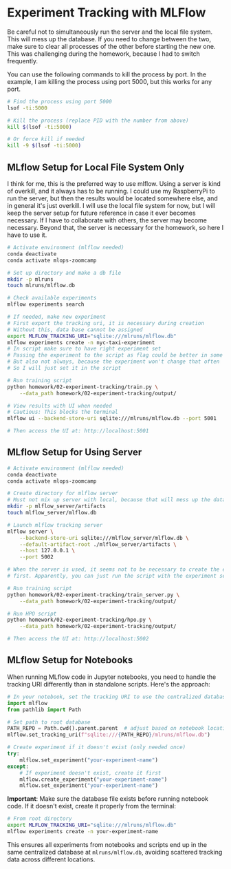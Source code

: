 # Experiment Tracking with MLFlow

Be careful not to simultaneously run the server and the local file system.
This will mess up the database.
If you need to change between the two, make sure to clear all processes of the
other before starting the new one.
This was challenging during the homework, because I had to switch frequently.

You can use the following commands to kill the process by port.
In the example, I am killing the process using port 5000, but this works
for any port.

```bash
# Find the process using port 5000
lsof -ti:5000

# Kill the process (replace PID with the number from above)
kill $(lsof -ti:5000)

# Or force kill if needed
kill -9 $(lsof -ti:5000)
```

## MLflow Setup for Local File System Only

I think for me, this is the preferred way to use mlflow.
Using a server is kind of overkill, and it always has to be running.
I could use my RaspberryPi to run the server, but then the results would be
located somewhere else, and in general it's just overkill.
I will use the local file system for now, but I will keep the server setup
for future reference in case it ever becomes necessary.
If I have to collaborate with others, the server may become necessary.
Beyond that, the server is necessary for the homework, so here I have to use it.

```bash
# Activate environment (mlflow needed)
conda deactivate
conda activate mlops-zoomcamp

# Set up directory and make a db file
mkdir -p mlruns
touch mlruns/mlflow.db

# Check available experiments
mlflow experiments search

# If needed, make new experiment
# First export the tracking uri, it is necessary during creation
# Without this, data base cannot be assigned
export MLFLOW_TRACKING_URI="sqlite:///mlruns/mlflow.db"
mlflow experiments create -n nyc-taxi-experiment
# In script make sure to have right experiment set
# Passing the experiment to the script as flag could be better in some situations
# But also not always, because the experiment won't change that often
# So I will just set it in the script

# Run training script
python homework/02-experiment-tracking/train.py \
    --data_path homework/02-experiment-tracking/output/

# View results with UI when needed
# Cautious: This blocks the terminal
mlflow ui --backend-store-uri sqlite:///mlruns/mlflow.db --port 5001

# Then access the UI at: http://localhost:5001
```

## MLflow Setup for Using Server

```bash
# Activate environment (mlflow needed)
conda deactivate
conda activate mlops-zoomcamp

# Create directory for mlflow server
# Must not mix up server with local, because that will mess up the database
mkdir -p mlflow_server/artifacts
touch mlflow_server/mlflow.db

# Launch mlflow tracking server
mlflow server \
    --backend-store-uri sqlite:///mlflow_server/mlflow.db \
    --default-artifact-root ./mlflow_server/artifacts \
    --host 127.0.0.1 \
    --port 5002

# When the server is used, it seems not to be necessary to create the experiment
# first. Apparently, you can just run the script with the experiment set

# Run training script
python homework/02-experiment-tracking/train_server.py \
    --data_path homework/02-experiment-tracking/output/

# Run HPO script
python homework/02-experiment-tracking/hpo.py \
    --data_path homework/02-experiment-tracking/output/

# Then access the UI at: http://localhost:5002
```

## MLflow Setup for Notebooks

When running MLflow code in Jupyter notebooks, you need to handle the tracking URI differently than in standalone scripts. Here's the approach:

```python
# In your notebook, set the tracking URI to use the centralized database
import mlflow
from pathlib import Path

# Set path to root database
PATH_REPO = Path.cwd().parent.parent  # adjust based on notebook location
mlflow.set_tracking_uri(f"sqlite:///{PATH_REPO}/mlruns/mlflow.db")

# Create experiment if it doesn't exist (only needed once)
try:
    mlflow.set_experiment("your-experiment-name")
except:
    # If experiment doesn't exist, create it first
    mlflow.create_experiment("your-experiment-name")
    mlflow.set_experiment("your-experiment-name")
```

**Important**: Make sure the database file exists before running notebook code. If it doesn't exist, create it properly from the terminal:

```bash
# From root directory
export MLFLOW_TRACKING_URI="sqlite:///mlruns/mlflow.db"
mlflow experiments create -n your-experiment-name
```

This ensures all experiments from notebooks and scripts end up in the same centralized database at `mlruns/mlflow.db`, avoiding scattered tracking data across different locations.
